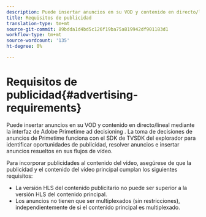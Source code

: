 ```yaml
---
description: Puede insertar anuncios en su VOD y contenido en directo/lineal mediante la interfaz de Adobe Primetime ad decisioning . La toma de decisiones de anuncios de Primetime funciona con el SDK de TVSDK del explorador para identificar oportunidades de publicidad, resolver anuncios e insertar anuncios resueltos en sus flujos de vídeo.
title: Requisitos de publicidad
translation-type: tm+mt
source-git-commit: 89bdda1d4bd5c126f19ba75a819942df901183d1
workflow-type: tm+mt
source-wordcount: '135'
ht-degree: 0%

---
```



# Requisitos de publicidad{#advertising-requirements}

Puede insertar anuncios en su VOD y contenido en directo/lineal mediante la interfaz de Adobe Primetime ad decisioning . La toma de decisiones de anuncios de Primetime funciona con el SDK de TVSDK del explorador para identificar oportunidades de publicidad, resolver anuncios e insertar anuncios resueltos en sus flujos de vídeo.

Para incorporar publicidades al contenido del vídeo, asegúrese de que la publicidad y el contenido del vídeo principal cumplan los siguientes requisitos:

* La versión HLS del contenido publicitario no puede ser superior a la versión HLS del contenido principal.
* Los anuncios no tienen que ser multiplexados (sin restricciones), independientemente de si el contenido principal es multiplexado.


